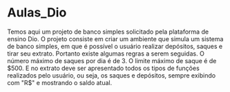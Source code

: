 # Aulas_Dio
Temos aqui um projeto de banco simples solicitado pela plataforma de ensino Dio.
O projeto consiste em criar um ambiente que simula um sistema de banco simples, em que é possível o usuário realizar depósitos, saques e tirar seu extrato.
Portanto existe algumas regras a serem seguidas. O número máximo de saques por dia é de 3. O limite máximo de saque é de $500. E no extrato deve ser apresentado todos os tipos de funções realizados pelo usuário, ou seja, os saques e depósitos, sempre exibindo com "R$" e mostrando o saldo atual.
